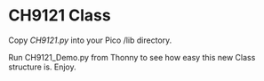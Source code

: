 # CH9121 Class
Copy *CH9121.py* into your Pico /lib directory.

Run CH9121_Demo.py from Thonny to see how easy this new Class structure is. Enjoy.
